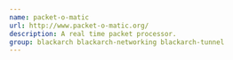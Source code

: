 ```yaml
---
name: packet-o-matic
url: http://www.packet-o-matic.org/
description: A real time packet processor.
group: blackarch blackarch-networking blackarch-tunnel
---
```

